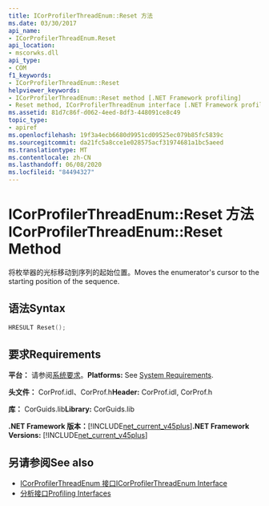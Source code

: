 ```yaml
---
title: ICorProfilerThreadEnum::Reset 方法
ms.date: 03/30/2017
api_name:
- ICorProfilerThreadEnum.Reset
api_location:
- mscorwks.dll
api_type:
- COM
f1_keywords:
- ICorProfilerThreadEnum::Reset
helpviewer_keywords:
- ICorProfilerThreadEnum::Reset method [.NET Framework profiling]
- Reset method, ICorProfilerThreadEnum interface [.NET Framework profiling]
ms.assetid: 81d7c86f-d062-4eed-8df3-448091ce8c49
topic_type:
- apiref
ms.openlocfilehash: 19f3a4ecb6680d9951cd09525ec079b85fc5839c
ms.sourcegitcommit: da21fc5a8cce1e028575acf31974681a1bc5aeed
ms.translationtype: MT
ms.contentlocale: zh-CN
ms.lasthandoff: 06/08/2020
ms.locfileid: "84494327"
---
```

# <a name="icorprofilerthreadenumreset-method"></a><span data-ttu-id="a3b4d-102">ICorProfilerThreadEnum::Reset 方法</span><span class="sxs-lookup"><span data-stu-id="a3b4d-102">ICorProfilerThreadEnum::Reset Method</span></span>
<span data-ttu-id="a3b4d-103">将枚举器的光标移动到序列的起始位置。</span><span class="sxs-lookup"><span data-stu-id="a3b4d-103">Moves the enumerator's cursor to the starting position of the sequence.</span></span>  
  
## <a name="syntax"></a><span data-ttu-id="a3b4d-104">语法</span><span class="sxs-lookup"><span data-stu-id="a3b4d-104">Syntax</span></span>  
  
```cpp  
HRESULT Reset();  
```  
  
## <a name="requirements"></a><span data-ttu-id="a3b4d-105">要求</span><span class="sxs-lookup"><span data-stu-id="a3b4d-105">Requirements</span></span>  
 <span data-ttu-id="a3b4d-106">**平台：** 请参阅[系统要求](../../get-started/system-requirements.md)。</span><span class="sxs-lookup"><span data-stu-id="a3b4d-106">**Platforms:** See [System Requirements](../../get-started/system-requirements.md).</span></span>  
  
 <span data-ttu-id="a3b4d-107">**头文件：** CorProf.idl、CorProf.h</span><span class="sxs-lookup"><span data-stu-id="a3b4d-107">**Header:** CorProf.idl, CorProf.h</span></span>  
  
 <span data-ttu-id="a3b4d-108">**库：** CorGuids.lib</span><span class="sxs-lookup"><span data-stu-id="a3b4d-108">**Library:** CorGuids.lib</span></span>  
  
 <span data-ttu-id="a3b4d-109">**.NET Framework 版本：**[!INCLUDE[net_current_v45plus](../../../../includes/net-current-v45plus-md.md)]</span><span class="sxs-lookup"><span data-stu-id="a3b4d-109">**.NET Framework Versions:** [!INCLUDE[net_current_v45plus](../../../../includes/net-current-v45plus-md.md)]</span></span>  
  
## <a name="see-also"></a><span data-ttu-id="a3b4d-110">另请参阅</span><span class="sxs-lookup"><span data-stu-id="a3b4d-110">See also</span></span>

- [<span data-ttu-id="a3b4d-111">ICorProfilerThreadEnum 接口</span><span class="sxs-lookup"><span data-stu-id="a3b4d-111">ICorProfilerThreadEnum Interface</span></span>](icorprofilerthreadenum-interface.md)
- [<span data-ttu-id="a3b4d-112">分析接口</span><span class="sxs-lookup"><span data-stu-id="a3b4d-112">Profiling Interfaces</span></span>](profiling-interfaces.md)
